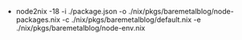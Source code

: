 - node2nix -18 -i ./package.json -o ./nix/pkgs/baremetalblog/node-packages.nix -c ./nix/pkgs/baremetalblog/default.nix -e ./nix/pkgs/baremetalblog/node-env.nix